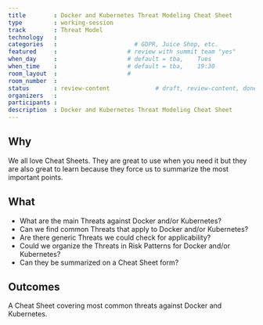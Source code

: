 ```yaml
---
title        : Docker and Kubernetes Threat Modeling Cheat Sheet
type         : working-session
track        : Threat Model
technology   :
categories   :                      # GDPR, Juice Shop, etc.
featured     :                    # review with summit team "yes"
when_day     :                    # default = tba,    Tues
when_time    :                    # default = tba,    19:30
room_layout  :                    #
room_number  :
status       : review-content             # draft, review-content, done
organizers   :
participants : 
description  : Docker and Kubernetes Threat Modeling Cheat Sheet
---
```


## Why

We all love Cheat Sheets. They are great to use when you need it but they are also great to learn because they force us to summarize the most important points.


## What

 - What are the main Threats against Docker and/or Kubernetes? 
 - Can we find common Threats that apply to Docker and/or Kubernetes? 
 - Are there generic Threats we could check for applicability?
 - Could we organize the Threats in Risk Patterns for Docker and/or Kubernetes? 
 - Can they be summarized on a Cheat Sheet form? 

## Outcomes

A Cheat Sheet covering most common threats against Docker and Kubernetes.
